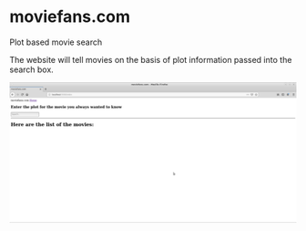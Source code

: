 # moviefans.com
Plot based movie search

The website will tell movies on the basis of plot information passed into the search box. 

![image](mfhome.png?raw=true "Optional Title")

